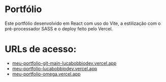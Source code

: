 # Portfólio
 Este portfólio desenvolvido em React com uso do Vite, a estilização com o pré-processador SASS e o deploy feito pelo Vercel.
# URLs de acesso:
- [meu-portfolio-git-main-lucabobbiodev.vercel.app](https://meu-portfolio-git-main-lucabobbiodev.vercel.app/)
- [meu-portfolio-lucabobbiodev.vercel.app](https://meu-portfolio-lucabobbiodev.vercel.app/)
- [meu-portfolio-omega.vercel.app](https://meu-portfolio-omega.vercel.app/)
